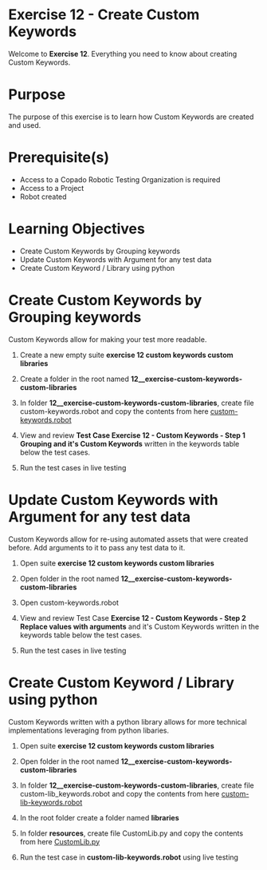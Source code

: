 # Exercise 12 - Create Custom Keywords

Welcome to **Exercise 12**. Everything you need to know about creating Custom Keywords.

# Purpose

The purpose of this exercise is to learn how Custom Keywords are created and used.

# Prerequisite(s)

- Access to a Copado Robotic Testing Organization is required
- Access to a Project
- Robot created

# Learning Objectives

- Create Custom Keywords by Grouping keywords
- Update Custom Keywords with Argument for any test data
- Create Custom Keyword / Library using python

# Create Custom Keywords by Grouping keywords

Custom Keywords allow for making your test more readable.

1. Create a new empty suite **exercise 12 custom keywords custom libraries**

2. Create a folder in the root named **12__exercise-custom-keywords-custom-libraries**

3. In folder **12__exercise-custom-keywords-custom-libraries**, create file custom-keywords.robot and copy the contents from here [custom-keywords.robot](custom-keywords.robot)

4. View and review **Test Case Exercise 12 - Custom Keywords - Step 1 Grouping and it's Custom Keywords** written in the keywords table below the test cases.

5. Run the test cases in live testing

# Update Custom Keywords with Argument for any test data

Custom Keywords allow for re-using automated assets that were created before. Add arguments to it to pass any test data to it.

1. Open suite **exercise 12 custom keywords custom libraries**

2. Open folder in the root named **12__exercise-custom-keywords-custom-libraries**

3. Open custom-keywords.robot

4. View and review Test Case **Exercise 12 - Custom Keywords - Step 2 Replace values with arguments** and it's Custom Keywords written in the keywords table below the test cases.

5. Run the test cases in live testing

# Create Custom Keyword / Library using python

Custom Keywords written with a python library allows for more technical implementations leveraging from python libaries.

1. Open suite **exercise 12 custom keywords custom libraries**

2. Open folder in the root named **12__exercise-custom-keywords-custom-libraries**

3. In folder **12__exercise-custom-keywords-custom-libraries**, create file custom-lib_keywords.robot and copy the contents from here [custom-lib-keywords.robot](custom-lib-keywords.robot)

4. In the root folder create a folder named **libraries**

5. In folder **resources**, create file CustomLib.py and copy the contents from here [CustomLib.py](../libraries/CustomLib.py)

6. Run the test case in **custom-lib-keywords.robot** using live testing